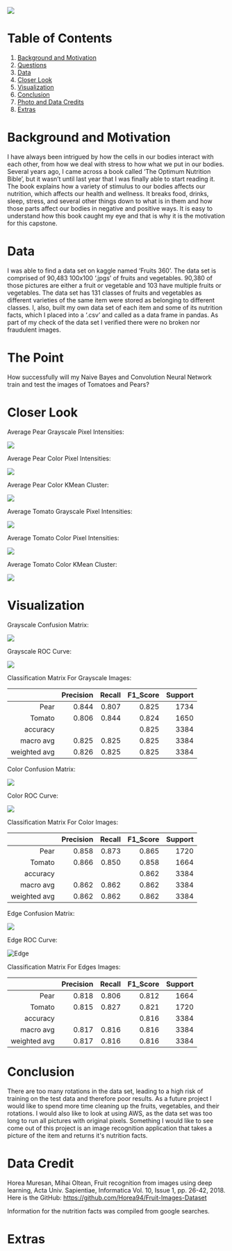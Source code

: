 
![](/home/leonardo-leads/Documents/galvanize_dsi/Fruits-and-Veggies-Nutrition-Facts/images/fv_world_cloud.png)

# Table of Contents
1. [Background and Motivation](#BackGround-and-Motivation)
2. [Questions](#Questions)
3. [Data](#Data)
4. [Closer Look](#Closer-Look)
5. [Visualization](#Visualization)
6. [Conclusion](#Conclusion)
7. [Photo and Data Credits](#Photo-and-Data-Credits)
8. [Extras](#Extras)


# Background and Motivation

I have always been intrigued by how the cells in our bodies interact with each other, from
how we deal with stress to how what we put in our bodies. Several years ago, I came across
a book called ‘The Optimum Nutrition Bible’, but it wasn’t until last year that I was finally
able to start reading it. The book explains how a variety of stimulus to our bodies affects
our nutrition, which affects our health and wellness. It breaks food, drinks, sleep, stress, and
several other things down to what is in them and how those parts affect our bodies in
negative and positive ways.
It is easy to understand how this book caught my eye and that is why it is the motivation for
this capstone.

# Data

I was able to find a data set on kaggle named ‘Fruits 360’. The data set is comprised of
90,483 100x100 ‘.jpgs’ of fruits and vegetables. 90,380 of those pictures are either a fruit or
vegetable and 103 have multiple fruits or vegetables. The data set has 131 classes of fruits
and vegetables as different varieties of the same item were stored as belonging to
different classes. I, also, built my own data set of each item and some of its nutrition facts,
which I placed into a ‘.csv’ and called as a data frame in pandas.
As part of my check of the data set I verified there were no broken nor fraudulent images.

# The Point

How successfully will my Naive Bayes and Convolution Neural Network train and test the images of
Tomatoes and Pears?

# Closer Look

Average Pear Grayscale Pixel Intensities:

![](/home/leonardo-leads/Documents/galvanize_dsi/Fruits-and-Veggies-Nutrition-Facts/images/avg_Pear_grayscale_pixel_intensities.png)

Average Pear Color Pixel Intensities:

![](/home/leonardo-leads/Documents/galvanize_dsi/Fruits-and-Veggies-Nutrition-Facts/images/avg_Pear_color_pixel_intensities.png)

Average Pear Color KMean Cluster:

![](/home/leonardo-leads/Documents/galvanize_dsi/Fruits-and-Veggies-Nutrition-Facts/images/avg_Pear_color_kmeans_clusters.png)

Average Tomato Grayscale Pixel Intensities:

![](/home/leonardo-leads/Documents/galvanize_dsi/Fruits-and-Veggies-Nutrition-Facts/images/avg_Tomato_grayscale_pixel_intensities.png)

Average Tomato Color Pixel Intensities:

![](/home/leonardo-leads/Documents/galvanize_dsi/Fruits-and-Veggies-Nutrition-Facts/images/avg_Tomato_color_pixel_intensities.png)

Average Tomato Color KMean Cluster:

![](/home/leonardo-leads/Documents/galvanize_dsi/Fruits-and-Veggies-Nutrition-Facts/images/avg_Tomato_color_kmeans_clusters.png)

# Visualization

Grayscale Confusion Matrix:

![](/home/leonardo-leads/Documents/galvanize_dsi/Fruits-and-Veggies-Nutrition-Facts/images/gray_confusion_matrix.png)

Grayscale ROC Curve:

![](/home/leonardo-leads/Documents/galvanize_dsi/Fruits-and-Veggies-Nutrition-Facts/images/gray_roccurve.png)

Classification Matrix For Grayscale Images:
           
|             | Precision | Recall | F1_Score | Support |
|         --: |       --: |    --: |      --: |     --: |
|         Pear|      0.844|   0.807|     0.825|     1734|
|       Tomato|      0.806|   0.844|     0.824|     1650|
|     accuracy|           |        |     0.825|     3384|
|    macro avg|      0.825|   0.825|     0.825|     3384|
| weighted avg|      0.826|   0.825|     0.825|     3384|

Color Confusion Matrix:

![](/home/leonardo-leads/Documents/galvanize_dsi/Fruits-and-Veggies-Nutrition-Facts/images/color_confusion_matrix.png)

Color ROC Curve:

![](/home/leonardo-leads/Documents/galvanize_dsi/Fruits-and-Veggies-Nutrition-Facts/images/color_roccurve.png)

Classification Matrix For Color Images:

|             | Precision | Recall | F1_Score | Support |
|         --: |       --: |    --: |      --: |     --: |
|         Pear|      0.858|   0.873|     0.865|     1720|
|      Tomato |      0.866|   0.850|     0.858|     1664|
|     accuracy|           |        |     0.862|     3384|
|    macro avg|      0.862|   0.862|     0.862|     3384|
| weighted avg|      0.862|   0.862|     0.862|     3384|

Edge Confusion Matrix:

![](/home/leonardo-leads/Documents/galvanize_dsi/Fruits-and-Veggies-Nutrition-Facts/images/edge_confusion_matrix.png)

Edge ROC Curve:

![Edge](/home/leonardo-leads/Documents/galvanize_dsi/Fruits-and-Veggies-Nutrition-Facts/images/edge_roccurve.png)

Classification Matrix For Edges Images:

|             | Precision | Recall | F1_Score | Support |
|         --: |       --: |    --: |      --: |     --: |
|         Pear|      0.818|   0.806|     0.812|     1664|
|       Tomato|      0.815|   0.827|     0.821|     1720|
|     accuracy|           |        |     0.816|     3384|
|    macro avg|      0.817|   0.816|     0.816|     3384|
| weighted avg|      0.817|   0.816|     0.816|     3384|

# Conclusion

There are too many rotations in the data set, leading to a high risk of training on the test data and therefore poor results. 
As a future project I would like to spend more time cleaning up the fruits, vegetables, and their rotations. I would also like to look at using AWS, as the data set was too long to run all pictures with original pixels.
Something I would like to see come out of this project is an image recognition application that takes a picture of the item and returns it's nutrition facts.

# Data Credit

Horea Muresan, Mihai Oltean, Fruit recognition from images using deep learning, Acta Univ. Sapientiae, Informatica Vol. 10, Issue 1, pp. 26-42, 2018.
Here is the GitHub: https://github.com/Horea94/Fruit-Images-Dataset

Information for the nutrition facts was compiled from google searches.

# Extras











